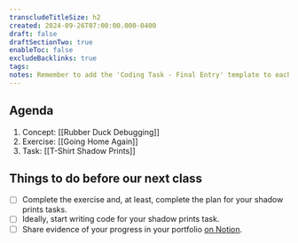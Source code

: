 ```yaml
---
transcludeTitleSize: h2
created: 2024-09-26T07:00:00.000-0400
draft: false
draftSectionTwo: true
enableToc: false
excludeBacklinks: true
tags:
notes: Remember to add the 'Coding Task - Final Entry' template to each student's portfolio on Notion before this class.
---
```

## Agenda
1. Concept: [[Rubber Duck Debugging]]
1. Exercise: [[Going Home Again]]
2. Task: [[T-Shirt Shadow Prints]]
## Things to do before our next class
- [ ] Complete the exercise and, at least, complete the plan for your shadow prints tasks.
- [ ] Ideally, start writing code for your shadow prints task.
- [ ] Share evidence of your progress in your portfolio [on Notion](https://notion.so).
